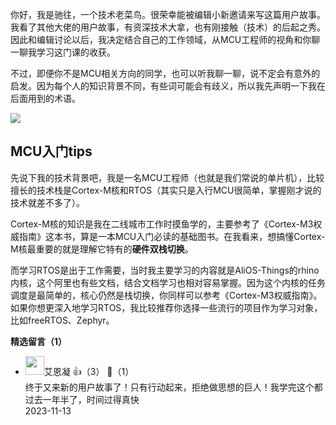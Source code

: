 你好，我是驰往，一个技术老菜鸟。很荣幸能被编辑小新邀请来写这篇用户故事。我看了其他大佬的用户故事，有资深技术大拿，也有刚接触（技术）的后起之秀。因此和编辑讨论以后，我决定结合自己的工作领域，从MCU工程师的视角和你聊一聊我学习这门课的收获。

不过，即便你不是MCU相关方向的同学，也可以听我聊一聊，说不定会有意外的启发。因为每个人的知识背景不同，有些词可能会有歧义，所以我先声明一下我在后面用到的术语。

![](https://static001.geekbang.org/resource/image/be/b5/bea4e8248b841891e9fe2cb2a25198b5.jpg?wh=3273x1323)

## MCU入门tips

先说下我的技术背景吧，我是一名MCU工程师（也就是我们常说的单片机），比较擅长的技术栈是Cortex-M核和RTOS（其实只是入行MCU很简单，掌握刚才说的技术就差不多了）。

Cortex-M核的知识是我在二线城市工作时摸鱼学的，主要参考了《Cortex-M3权威指南》这本书，算是一本MCU入门必读的基础图书。在我看来，想搞懂Cortex-M核最重要的就是理解它特有的**硬件双栈切换**。

而学习RTOS是出于工作需要，当时我主要学习的内容就是AliOS-Things的rhino内核，这个阿里也有些文档，结合文档学习也相对容易掌握。因为这个内核的任务调度是最简单的，核心仍然是栈切换，你同样可以参考《Cortex-M3权威指南》。如果你想更深入地学习RTOS，我比较推荐你选择一些流行的项目作为学习对象，比如freeRTOS、Zephyr。
<div><strong>精选留言（1）</strong></div><ul>
<li><img src="https://static001.geekbang.org/account/avatar/00/2d/06/30/c26ea06a.jpg" width="30px"><span>艾恩凝</span> 👍（3） 💬（1）<div>终于又来新的用户故事了！只有行动起来，拒绝做思想的巨人！我学完这个都过去一年半了，时间过得真快</div>2023-11-13</li><br/>
</ul>